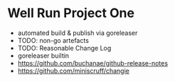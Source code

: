 # Well Run Project One

* automated build & publish via goreleaser
* TODO: non-go artefacts
* TODO: Reasonable Change Log
 * goreleaser builtin
 * https://github.com/buchanae/github-release-notes
 * https://github.com/miniscruff/changie
